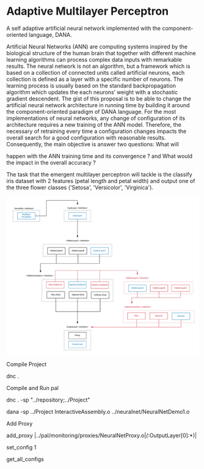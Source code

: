 # Adaptive Multilayer Perceptron
A self adaptive artificial neural network implemented with the component-oriented language, DANA.

Artificial Neural Networks  (ANN) are computing systems inspired by the biological structure of the human brain that together with different machine learning algorithms can process complex data inputs with remarkable results. The neural network is not an algorithm, but a framework which is based on a collection of connected units called artificial neurons, each collection is defined as a layer with a specific number of neurons. The learning process is usually based on the standard backpropagation algorithm which updates the each neurons’ weight with a stochastic gradient descendent. The gist of this proposal is to be able to change the artificial neural network architecture in running time by building it around the component-oriented paradigm of DANA language. For the most implementations of neural networks, any change of configuration of its architecture requires a new training of the ANN model. Therefore, the necessary of retraining every time a configuration changes impacts the overall search for a good configuration with reasonable results. Consequently, the main objective is answer two questions: What will

happen with the ANN training time and its convergence ? and What would the impact in the overall accuracy ?

The task that the emergent multilayer perceptron will tackle is the classify iris dataset with 2 features (petal length and petal width) and output one of the three flower classes ('Setosa', 'Versicolor', 'Virginica').

![EMLP Architecture](./Emergent_MLP.png)

Compile Project

dnc .

Compile and Run pal

dnc . -sp "../repository;../Project"

dana -sp ../Project InteractiveAssembly.o ../neuralnet/NeuralNetDemo1.o

Add Proxy

add_proxy |../pal/monitoring/proxies/NeuralNetProxy.o|*(*:OutputLayer[0]:*)|

set_config 1

get_all_configs
